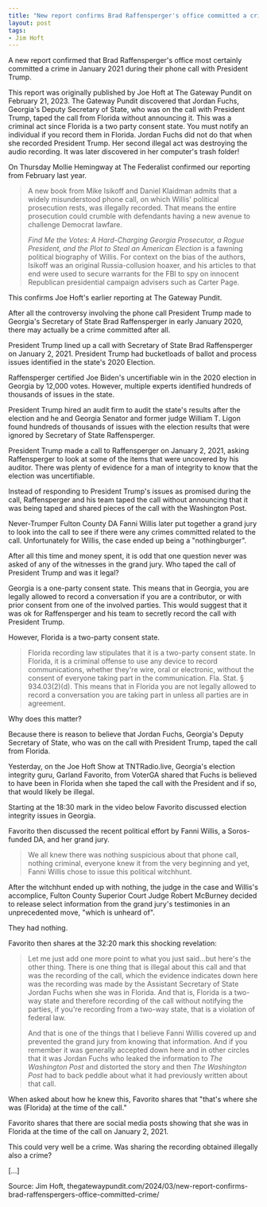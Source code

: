 ```yaml
---
title: "New report confirms Brad Raffensperger's office committed a crime"
layout: post
tags:
- Jim Hoft
---
```


A new report confirmed that Brad Raffensperger's office most certainly committed a crime in January 2021 during their phone call with President Trump.

This report was originally published by Joe Hoft at The Gateway Pundit on February 21, 2023. The Gateway Pundit discovered that Jordan Fuchs, Georgia's Deputy Secretary of State, who was on the call with President Trump, taped the call from Florida without announcing it.  This was a criminal act since Florida is a two party consent state.  You must notify an individual if you record them in Florida.  Jordan Fuchs did not do that when she recorded President Trump. Her second illegal act was destroying the audio recording. It was later discovered in her computer's trash folder!

On Thursday Mollie Hemingway at The Federalist confirmed our reporting from February last year.

> A new book from Mike Isikoff and Daniel Klaidman admits that a widely misunderstood phone call, on which Willis' political prosecution rests, was illegally recorded. That means the entire prosecution could crumble with defendants having a new avenue to challenge Democrat lawfare.
>
> *Find Me the Votes: A Hard-Charging Georgia Prosecutor, a Rogue President, and the Plot to Steal an American Election* is a fawning political biography of Willis. For context on the bias of the authors, Isikoff was an original Russia-collusion hoaxer, and his articles to that end were used to secure warrants for the FBI to spy on innocent Republican presidential campaign advisers such as Carter Page.

This confirms Joe Hoft's earlier reporting at The Gateway Pundit.

After all the controversy involving the phone call President Trump made to Georgia's Secretary of State Brad Raffensperger in early January 2020, there may actually be a crime committed after all.

President Trump lined up a call with Secretary of State Brad Raffensperger on January 2, 2021.  President Trump had bucketloads of ballot and process issues identified in the state's 2020 Election.

Raffensperger certified Joe Biden's uncertifiable win in the 2020 election in Georgia by 12,000 votes. However, multiple experts identified hundreds of thousands of issues in the state.

President Trump hired an audit firm to audit the state's results after the election and he and Georgia Senator and former judge William T. Ligon found hundreds of thousands of issues with the election results that were ignored by Secretary of State Raffensperger.

President Trump made a call to Raffensperger on January 2, 2021, asking Raffensperger to look at some of the items that were uncovered by his auditor.  There was plenty of evidence for a man of integrity to know that the election was uncertifiable.

Instead of responding to President Trump's issues as promised during the call, Raffensperger and his team taped the call without announcing that it was being taped and shared pieces of the call with the Washington Post.

Never-Trumper Fulton County DA Fanni Willis later put together a grand jury to look into the call to see if there were any crimes committed related to the call.  Unfortunately for Willis, the case ended up being a "nothingburger".

After all this time and money spent, it is odd that one question never was asked of any of the witnesses in the grand jury.  Who taped the call of President Trump and was it legal?

Georgia is a one-party consent state.  This means that in Georgia, you are legally allowed to record a conversation if you are a contributor, or with prior consent from one of the involved parties.  This would suggest that it was ok for Raffensperger and his team to secretly record the call with President Trump.

However, Florida is a two-party consent state.

> Florida recording law stipulates that it is a two-party consent state. In Florida, it is a criminal offense to use any device to record communications, whether they're wire, oral or electronic, without the consent of everyone taking part in the communication. Fla. Stat. § 934.03(2)(d). This means that in Florida you are not legally allowed to record a conversation you are taking part in unless all parties are in agreement.

Why does this matter?

Because there is reason to believe that Jordan Fuchs, Georgia's Deputy Secretary of State, who was on the call with President Trump, taped the call from Florida.

Yesterday, on the Joe Hoft Show at TNTRadio.live, Georgia's election integrity guru, Garland Favorito, from VoterGA shared that Fuchs is believed to have been in Florida when she taped the call with the President and if so, that would likely be illegal.

Starting at the 18:30 mark in the video below Favorito discussed election integrity issues in Georgia.

Favorito then discussed the recent political effort by Fanni Willis, a Soros-funded DA, and her grand jury.

> We all knew there was nothing suspicious about that phone call, nothing criminal, everyone knew it from the very beginning and yet, Fanni Willis chose to issue this political witchhunt.

After the witchhunt ended up with nothing, the judge in the case and Willis's accomplice, Fulton County Superior Court Judge Robert McBurney decided to release select information from the grand jury's testimonies in an unprecedented move, "which is unheard of".

They had nothing.

Favorito then shares at the 32:20 mark this shocking revelation:

> Let me just add one more point to what you just said…but here's the other thing.  There is one thing that is illegal about this call and that was the recording of the call, which the evidence indicates down here was the recording was made by the Assistant Secretary of State Jordan Fuchs when she was in Florida.  And that is, Florida is a two-way state and therefore recording of the call without notifying the parties, if you're recording from a two-way state, that is a violation of federal law.
>
> And that is one of the things that I believe Fanni Willis covered up and prevented the grand jury from knowing that information.  And if you remember it was generally accepted down here and in other circles that it was Jordan Fuchs who leaked the information to *The Washington Post* and distorted the story and then *The Washington Post* had to back peddle about what it had previously written about that call.

When asked about how he knew this, Favorito shares that "that's where she was (Florida) at the time of the call."

Favorito shares that there are social media posts showing that she was in Florida at the time of the call on January 2, 2021.

This could very well be a crime.  Was sharing the recording obtained illegally also a crime?

[...]

Source: Jim Hoft, thegatewaypundit.com/2024/03/new-report-confirms-brad-raffenspergers-office-committed-crime/
